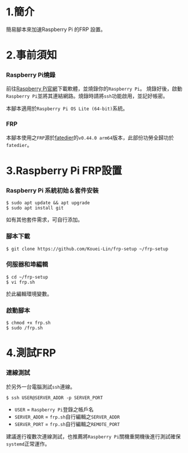 # 1.簡介
簡易腳本來加速Raspberry Pi 的FRP 設置。

# 2.事前須知

### Raspberry Pi燒錄
前往[Raspberry Pi官網](https://www.raspberrypi.com/software/)下載軟體，並燒錄你的`Raspberry Pi`。
燒錄好後，啟動`Raspberry Pi`並將其連結網路。燒錄時請將`ssh`功能啟用，並記好帳密。

本腳本適用於`Raspberry Pi OS Lite (64-bit)`系統。

### FRP
本腳本使用之`FRP`源於[fatedier](https://github.com/fatedier//frp/releases/)的`v0.44.0 arm64`版本，此部份功勞全歸功於`fatedier`。

# 3.Raspberry Pi FRP設置

### Raspberry Pi 系統初始＆套件安裝
```
$ sudo apt update && apt upgrade
$ sudo apt install git
```

如有其他套件需求，可自行添加。

### 腳本下載 
```
$ git clone https://github.com/Kouei-Lin/frp-setup ~/frp-setup
```

### 伺服器和埠編輯
```
$ cd ~/frp-setup
$ vi frp.sh
```
於此編輯環境變數。

### 啟動腳本
```
$ chmod +x frp.sh
$ sudo /frp.sh
```

# 4.測試FRP

### 連線測試
於另外一台電腦測試`ssh`連線。

```
$ ssh USER@SERVER_ADDR -p SERVER_PORT
```

- `USER` = `Raspberry Pi`登錄之帳戶名
- `SERVER_ADDR` = `frp.sh`自行編輯之`SERVER_ADDR`
- `SERVER_PORT` = `frp.sh`自行編輯之`REMOTE_PORT`

建議進行複數次連線測試，也推薦將`Raspberry Pi`關機重開機後進行測試確保`systemd`正常運作。
